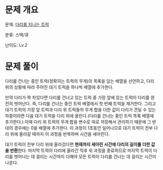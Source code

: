 # 문제 개요

문제: [다리를 지나는 트럭](https://school.programmers.co.kr/learn/courses/30/lessons/42583)

분류: 스택/큐

난이도: Lv.2

# 문제 풀이

다리를 건너는 중인 트럭(정확히는 트럭의 무게)의 목록을 담는 배열을 선언하고, 다리 위의 상황에 따라 주어진 대기 트럭을 하나씩 배열에 추가한다.

만약 다리가 꽉 차있다면 다리를 건너고 있는 트럭 중 가장 앞에 있는 트럭이 다리를 완전히 벗어난다. 즉, 다리를 건너는 중인 트럭 배열에서 첫 번째 트럭을 제거한다. 그리고 대기 트럭의 가장 앞 트럭과 다리 위 트럭들의 무게 합을 더한 값이 다리가 견딜 수 있는 하중이라면 다음 대기 트럭을 다리 위에 올린다.(다리를 건너는 중인 트럭 목록 배열에 추가한다.) 이때 다리 위 트럭의 무게 합을 변수로 따로 저장해서 관리하기 때문에 그 반대의 경우에는 0을 배열에 추가한다.
이 과정이 1초동안 일어나므로 대기 트럭이 전부 다리 위에 올라갈 때까지 이 과정을 반복하며 시간을 세아린다.

대기 트럭이 전부 다리 위에 올라갔다면 **현재까지 세아린 시간에 다리의 길이를 더한 값을 반환**한다. 마지막 트럭이 다리에 올라간 직후 위 과정을 종료하므로 마지막 트럭이 다리를 벗어나는 데 걸리는 시간까지 더해야 모든 트럭이 다리를 건너는 데 걸리는 시간이 나온다.
